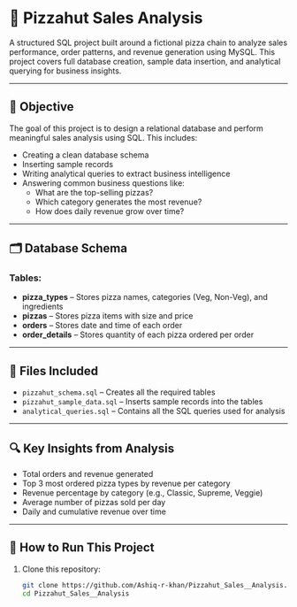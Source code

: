 # 🍕 Pizzahut Sales Analysis

A structured SQL project built around a fictional pizza chain to analyze sales performance, order patterns, and revenue generation using MySQL. This project covers full database creation, sample data insertion, and analytical querying for business insights.

---

## 📌 Objective

The goal of this project is to design a relational database and perform meaningful sales analysis using SQL. This includes:

- Creating a clean database schema
- Inserting sample records
- Writing analytical queries to extract business intelligence
- Answering common business questions like:
  - What are the top-selling pizzas?
  - Which category generates the most revenue?
  - How does daily revenue grow over time?

---

## 🗂️ Database Schema

### Tables:
- **pizza_types** – Stores pizza names, categories (Veg, Non-Veg), and ingredients
- **pizzas** – Stores pizza items with size and price
- **orders** – Stores date and time of each order
- **order_details** – Stores quantity of each pizza ordered per order

---

## 🧾 Files Included

- `pizzahut_schema.sql` – Creates all the required tables
- `pizzahut_sample_data.sql` – Inserts sample records into the tables
- `analytical_queries.sql` – Contains all the SQL queries used for analysis

---

## 🔍 Key Insights from Analysis

- Total orders and revenue generated
- Top 3 most ordered pizza types by revenue per category
- Revenue percentage by category (e.g., Classic, Supreme, Veggie)
- Average number of pizzas sold per day
- Daily and cumulative revenue over time

---

## 🚀 How to Run This Project

1. Clone this repository:
   ```bash
   git clone https://github.com/Ashiq-r-khan/Pizzahut_Sales__Analysis.git
   cd Pizzahut_Sales__Analysis
